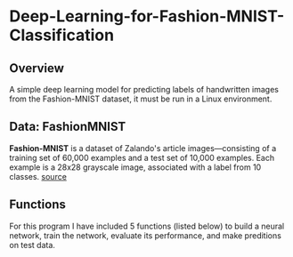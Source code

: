 # Deep-Learning-for-Fashion-MNIST-Classification

## Overview
A simple deep learning model for predicting labels of handwritten images from the Fashion-MNIST dataset, it must be run in a Linux environment.

## Data: FashionMNIST

<b>Fashion-MNIST</b> is a dataset of Zalando's article images—consisting of a training set of 60,000 examples and a test set of 10,000 examples. Each example is a 28x28 grayscale image, associated with a label from 10 classes. [source](https://github.com/zalandoresearch/fashion-mnist)

## Functions

For this program I have included 5 functions (listed below) to build a neural network, train the network, evaluate its performance, and make preditions on test data. 
